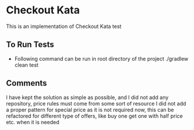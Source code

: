# Checkout Kata

This is an implementation of Checkout Kata test

## To Run Tests

- Following command can be run in root directory of the project
./gradlew clean test

## Comments

I have kept the solution as simple as possible, and I did not add any repository, price rules must come from some sort of resource
I did not add a proper pattern for special price as it is not required now, this can be refactored for different type of offers, like buy one get one with half price etc. when it is needed
